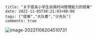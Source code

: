 ```
title: "关于提高小学生自我时间管理能力的提案"
date: 2022-11-05T10:21:03+80:00
tags: ["提案","大队委","少先队"]
comments: true
```







![image-20221106204510731](https://static.fifsky.com/upload/20221106/image-20221106204510731.png)